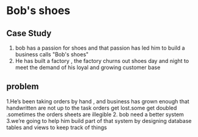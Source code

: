 # Bob's shoes
## Case Study
1. bob has a passion for shoes and that passion has led him to build a business calls "Bob's shoes"
2. He has built a factory , the factory churns out shoes day and night to meet the demand of his loyal and growing customer base
## problem
1.He’s been taking orders by hand , and business has grown enough that handwritten are not up to the task orders get lost.some get doubled .sometimes the orders sheets are illegible
2. bob need a better system 
3.we’re going to help him build part of that system by designing database tables and views to keep track of things 
 

